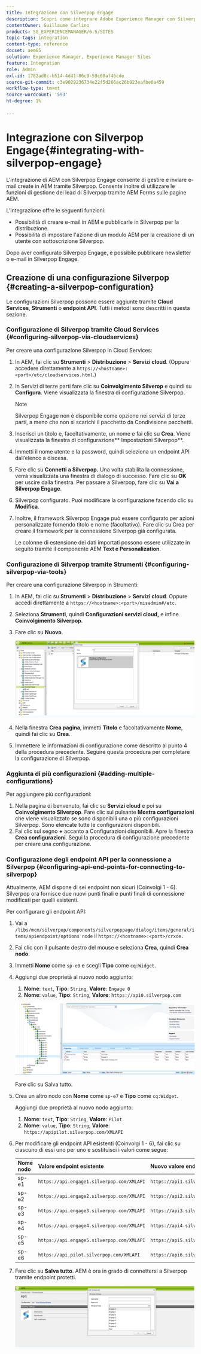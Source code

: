 ```yaml
---
title: Integrazione con Silverpop Engage
description: Scopri come integrare Adobe Experience Manager con Silverpop Engage.
contentOwner: Guillaume Carlino
products: SG_EXPERIENCEMANAGER/6.5/SITES
topic-tags: integration
content-type: reference
docset: aem65
solution: Experience Manager, Experience Manager Sites
feature: Integration
role: Admin
exl-id: 1782ad8c-b514-4d41-86c9-59c60af46cde
source-git-commit: c3e9029236734e22f5d266ac26b923eafbe0a459
workflow-type: tm+mt
source-wordcount: '593'
ht-degree: 1%

---
```


# Integrazione con Silverpop Engage{#integrating-with-silverpop-engage}

<!-- THIS ENTIRE TOPIC APPEARS OBSOLETE BECAUSE SILVERPOP NO LONGER EXISTS AND THERE ARE NO REDIRECTS FOR THE DOWNLOAD URL BELOW THAT IS 404.
>[!NOTE]
>
>Silverpop integration is **not** available out of the box. Download the Silverpop integration package `https://www.adobeaemcloud.com/content/marketplace/marketplaceProxy.html?packagePath=/content/companies/public/adobe/packages/aem620/product/cq-mcm-integrations-silverpop-content` from Package Share and install it on your instance. After you have installed the package, you can configure it as described in this document. -->

L’integrazione di AEM con Silverpop Engage consente di gestire e inviare e-mail create in AEM tramite Silverpop. Consente inoltre di utilizzare le funzioni di gestione dei lead di Silverpop tramite AEM Forms sulle pagine AEM.

L’integrazione offre le seguenti funzioni:

* Possibilità di creare e-mail in AEM e pubblicarle in Silverpop per la distribuzione.
* Possibilità di impostare l&#39;azione di un modulo AEM per la creazione di un utente con sottoscrizione Silverpop.

Dopo aver configurato Silverpop Engage, è possibile pubblicare newsletter o e-mail in Silverpop Engage.

## Creazione di una configurazione Silverpop {#creating-a-silverpop-configuration}

Le configurazioni Silverpop possono essere aggiunte tramite **Cloud Services**, **Strumenti** o **endpoint API**. Tutti i metodi sono descritti in questa sezione.

### Configurazione di Silverpop tramite Cloud Services {#configuring-silverpop-via-cloudservices}

Per creare una configurazione Silverpop in Cloud Services:

1. In AEM, fai clic su **Strumenti** > **Distribuzione** > **Servizi cloud**. (Oppure accedere direttamente a `https://<hostname>:<port>/etc/cloudservices.html`.)
1. In Servizi di terze parti fare clic su **Coinvolgimento Silverop** e quindi su **Configura**. Viene visualizzata la finestra di configurazione Silverpop.

   >[!NOTE]
   >
   >Silverpop Engage non è disponibile come opzione nei servizi di terze parti, a meno che non si scarichi il pacchetto da Condivisione pacchetti.

1. Inserisci un titolo e, facoltativamente, un nome e fai clic su **Crea**. Viene visualizzata la finestra di configurazione** Impostazioni Silverpop**.
1. Immetti il nome utente e la password, quindi seleziona un endpoint API dall’elenco a discesa.
1. Fare clic su **Connetti a Silverpop.** Una volta stabilita la connessione, verrà visualizzata una finestra di dialogo di successo. Fare clic su **OK** per uscire dalla finestra. Per passare a Silverpop, fare clic su **Vai a Silverpop Engage**.
1. Silverpop configurato. Puoi modificare la configurazione facendo clic su **Modifica**.
1. Inoltre, il framework Silverpop Engage può essere configurato per azioni personalizzate fornendo titolo e nome (facoltativo). Fare clic su Crea per creare il framework per la connessione Silverpop già configurata.

   Le colonne di estensione dei dati importati possono essere utilizzate in seguito tramite il componente AEM **Text e Personalization**.

### Configurazione di Silverpop tramite Strumenti {#configuring-silverpop-via-tools}

Per creare una configurazione Silverpop in Strumenti:

1. In AEM, fai clic su **Strumenti** > **Distribuzione** > **Servizi cloud**. Oppure accedi direttamente a `https://<hostname>:<port>/misadmin#/etc`.
1. Seleziona **Strumenti**, quindi **Configurazioni servizi cloud,** e infine **Coinvolgimento Silverpop**.
1. Fare clic su **Nuovo**.

   ![chlimage_1-6](assets/chlimage_1-6.jpeg)

1. Nella finestra **Crea pagina**, immetti **Titolo** e facoltativamente **Nome**, quindi fai clic su **Crea**.
1. Immettere le informazioni di configurazione come descritto al punto 4 della procedura precedente. Seguire questa procedura per completare la configurazione di Silverpop.

### Aggiunta di più configurazioni {#adding-multiple-configurations}

Per aggiungere più configurazioni:

1. Nella pagina di benvenuto, fai clic su **Servizi cloud** e poi su **Coinvolgimento Silverpop**. Fare clic sul pulsante **Mostra configurazioni** che viene visualizzato se sono disponibili una o più configurazioni Silverpop. Sono elencate tutte le configurazioni disponibili.
1. Fai clic sul segno **+** accanto a Configurazioni disponibili. Apre la finestra **Crea configurazioni**. Segui la procedura di configurazione precedente per creare una configurazione.

### Configurazione degli endpoint API per la connessione a Silverpop {#configuring-api-end-points-for-connecting-to-silverpop}

Attualmente, AEM dispone di sei endpoint non sicuri (Coinvolgi 1 - 6). Silverpop ora fornisce due nuovi punti finali e punti finali di connessione modificati per quelli esistenti.

Per configurare gli endpoint API:

1. Vai a `/libs/mcm/silverpop/components/silverpoppage/dialog/items/general/items/apiendpoint/options node` il `https://<hostname>:<port>/crxde.`
1. Fai clic con il pulsante destro del mouse e seleziona **Crea**, quindi **Crea nodo**.
1. Immetti **Nome** come `sp-e0` e scegli **Tipo** come `cq:Widget`.
1. Aggiungi due proprietà al nuovo nodo aggiunto:

   1. **Nome**: `text`, **Tipo**: `String`, **Valore**: `Engage 0`
   1. **Nome**: `value`, **Tipo**: `String`, **Valore**: `https://api0.silverpop.com`

   ![chlimage_1-42](assets/chlimage_1-42.png)

   Fare clic su Salva tutto.

1. Crea un altro nodo con **Nome** come `sp-e7` e **Tipo** come `cq:Widget`.

   Aggiungi due proprietà al nuovo nodo aggiunto:

   1. **Nome**: `text`, **Tipo**: `String`, **Valore**: `Pilot`
   1. **Nome**: `value`, **Tipo**: `String`, **Valore**: `https://apipilot.silverpop.com/XMLAPI`

1. Per modificare gli endpoint API esistenti (Coinvolgi 1 - 6), fai clic su ciascuno di essi uno per uno e sostituisci i valori come segue:

   | **Nome nodo** | **Valore endpoint esistente** | **Nuovo valore endpoint** |
   |---|---|---|
   | sp-e1 | `https://api.engage1.silverpop.com/XMLAPI` | `https://api1.silverpop.com` |
   | sp-e2 | `https://api.engage2.silverpop.com/XMLAPI` | `https://api2.silverpop.com` |
   | sp-e3 | `https://api.engage3.silverpop.com/XMLAPI` | `https://api3.silverpop.com` |
   | sp-e4 | `https://api.engage4.silverpop.com/XMLAPI` | `https://api4.silverpop.com` |
   | sp-e5 | `https://api.engage5.silverpop.com/XMLAPI` | `https://api5.silverpop.com` |
   | sp-e6 | `https://api.pilot.silverpop.com/XMLAPI` | `https://api6.silverpop.com` |

1. Fare clic su **Salva tutto**. AEM è ora in grado di connettersi a Silverpop tramite endpoint protetti.

   ![chlimage_1-7](assets/chlimage_1-7.jpeg)
